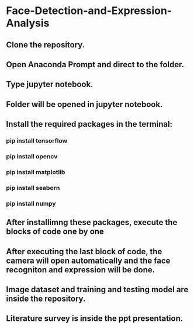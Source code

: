 # Face-Detection-and-Expression-Analysis
## Clone the repository.
## Open Anaconda Prompt and direct to the folder.
## Type jupyter notebook.
## Folder will be opened in jupyter notebook.
## Install the required packages in the terminal:
### pip install tensorflow
### pip install opencv
### pip install matplotlib
### pip install seaborn
### pip install numpy

## After installimng these packages, execute the blocks of code one by one
## After executing the last block of code, the camera will open automatically and the face recogniton and expression will be done.

## Image dataset and training and testing model are inside the repository.

## Literature survey is inside the ppt presentation.

